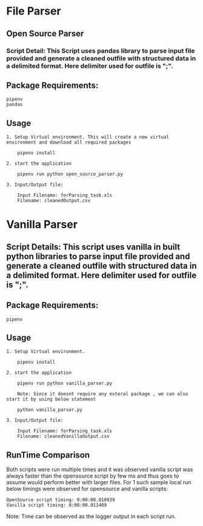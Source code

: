# File Parser

## Open Source Parser

### Script Detail: This Script uses pandas library to parse input file provided and generate a cleaned outfile with structured data in a delimited format. Here delimiter used for outfile is ";". 

## Package Requirements:
    
    pipenv 
    pandas

## Usage
    1. Setup Virtual environment. This will create a new virtual environment and download all required packages 

        pipenv install 

    2. start the application 

        pipenv run python open_source_parser.py

    3. Input/Output file:

        Input Filename: forParsing_task.xls
        Filename: cleanedOutput.csv


# Vanilla Parser

## Script Details: This script uses vanilla in built python libraries to parse input file provided and generate a cleaned outfile with structured data in a delimited format. Here delimiter used for outfile is ";". 

## Package Requirements:
    
    pipenv 

## Usage
    1. Setup Virtual environment. 

        pipenv install 

    2. start the application 

        pipenv run python vanilla_parser.py 

        Note: Since it doesnt require any exteral package , we can also start it by using below statement 
        
        python vanilla_parser.py

    3. Input/Output file:

        Input Filename: forParsing_task.xls
        Filename: cleanedVanillaOutput.csv


## RunTime Comparison

Both scripts were run multiple times and it was observed vanilla script was always faster than the opensource script by few ms and thus goes to assume would perform better with larger files. 
For 1 such sample local run below timings were observed for opensource and vanilla scripts:

    OpenSource script timing: 0:00:00.018939
    Vanilla script timing: 0:00:00.011409

Note: Time can be observed as the logger output in each script run. 